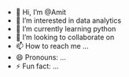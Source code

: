 - 👋 Hi, I’m @Amit
- 👀 I’m interested in data analytics 
- 🌱 I’m currently learning python 
- 💞️ I’m looking to collaborate on 
- 📫 How to reach me ...
- 😄 Pronouns: ...
- ⚡ Fun fact: ...

<!---
AiitAmit/AiitAmit is a ✨ special ✨ repository because its `README.md` (this file) appears on your GitHub profile.
You can click the Preview link to take a look at your changes.
--->
